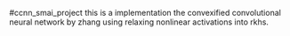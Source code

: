 #ccnn_smai_project  this is a implementation the convexified convolutional neural network by zhang using relaxing nonlinear activations into rkhs.
